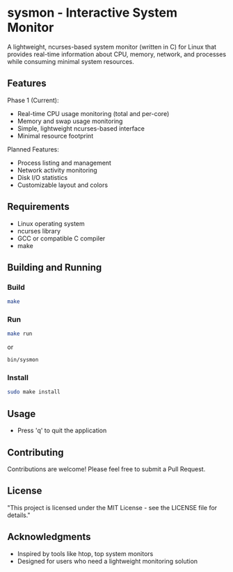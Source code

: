 # sysmon - Interactive System Monitor

A lightweight, ncurses-based system monitor (written in C) for Linux that provides real-time information about CPU, memory, network, and processes while consuming minimal system resources.

## Features

Phase 1 (Current):
- Real-time CPU usage monitoring (total and per-core)
- Memory and swap usage monitoring
- Simple, lightweight ncurses-based interface
- Minimal resource footprint

Planned Features:
- Process listing and management
- Network activity monitoring
- Disk I/O statistics
- Customizable layout and colors

## Requirements

- Linux operating system
- ncurses library
- GCC or compatible C compiler
- make

## Building and Running

### Build
```bash
make
```

### Run
```bash
make run
```
or
```bash
bin/sysmon
```

### Install
```bash
sudo make install
```

## Usage

- Press 'q' to quit the application

## Contributing

Contributions are welcome! Please feel free to submit a Pull Request.

## License

"This project is licensed under the MIT License - see the LICENSE file for details."

## Acknowledgments

- Inspired by tools like htop, top system monitors
- Designed for users who need a lightweight monitoring solution